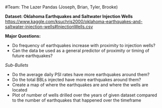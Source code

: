 
#Team: 
The Lazer Pandas (Joseph, Brian, Tyler, Brooke)

**Dataset: Oklahoma Earthquakes and Saltwater Injection Wells**
https://www.kaggle.com/ksuchris2000/oklahoma-earthquakes-and-saltwater-injection-wells#InjectionWells.csv

**Major Questions:**
- Do frequency of earthquakes increase with proximity to injection wells?
- Can the data be used as a general predictor of proximity or timing of future earthquakes?


*Sub-Bullets*
- Do the average daily PSI rates have more earthquakes around them?
- Do the total BBLs injected have more earthquakes around them?
- Create a map of where the earthquakes are and where the wells are located
- Plot of number of wells drilled over the years of given dataset compared to the number of earthquakes that happened over the timeframe
